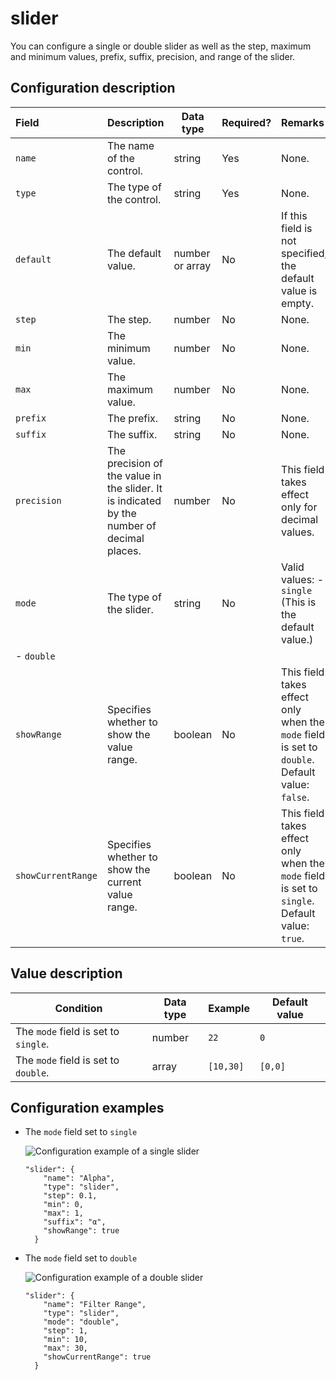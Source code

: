 # slider

You can configure a single or double slider as well as the step, maximum and minimum values, prefix, suffix, precision, and range of the slider.

## Configuration description

|Field|Description|Data type|Required?|Remarks|
|:----|:----------|---------|:--------|:------|
|`name`|The name of the control.|string|Yes|None.|
|`type`|The type of the control.|string|Yes|None.|
|`default`|The default value.|number or array|No|If this field is not specified, the default value is empty.|
|`step`|The step.|number|No|None.|
|`min`|The minimum value.|number|No|None.|
|`max`|The maximum value.|number|No|None.|
|`prefix`|The prefix.|string|No|None.|
|`suffix`|The suffix.|string|No|None.|
|`precision`|The precision of the value in the slider. It is indicated by the number of decimal places.|number|No|This field takes effect only for decimal values.|
|`mode`|The type of the slider.|string|No|Valid values: -   `single` \(This is the default value.\)
-   `double` |
|`showRange`|Specifies whether to show the value range.|boolean|No|This field takes effect only when the `mode` field is set to `double`. Default value: `false`.|
|`showCurrentRange`|Specifies whether to show the current value range.|boolean|No|This field takes effect only when the `mode` field is set to `single`. Default value: `true`.|

## Value description

|Condition|Data type|Example|Default value|
|---------|---------|-------|-------------|
|The `mode` field is set to `single`.|number|`22`|`0`|
|The `mode` field is set to `double`.|array|`[10,30]`|`[0,0]`|

## Configuration examples

-   The `mode` field set to `single`

    ![Configuration example of a single slider](https://static-aliyun-doc.oss-accelerate.aliyuncs.com/assets/img/en-US/1779301161/p92933.png)

    ```
    "slider": {
        "name": "Alpha",
        "type": "slider",
        "step": 0.1,
        "min": 0,
        "max": 1,
        "suffix": "α",
        "showRange": true
      }
    ```

-   The `mode` field set to `double`

    ![Configuration example of a double slider](https://static-aliyun-doc.oss-accelerate.aliyuncs.com/assets/img/en-US/1779301161/p92934.png)

    ```
    "slider": {
        "name": "Filter Range",
        "type": "slider",
        "mode": "double",
        "step": 1,
        "min": 10,
        "max": 30,
        "showCurrentRange": true
      }
    ```


